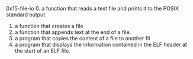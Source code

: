 0x15-file-io
0. a function that reads a text file and prints it to the POSIX standard output
1. a function that creates a file
2. a function that appends text at the end of a file.
3. a program that copies the content of a file to another fil
4. a program that displays the information contained in the ELF header at the start of an ELF file.
